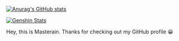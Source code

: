 [![Anurag's GitHub stats](https://github-readme-stats.vercel.app/api?username=Masterain98&count_private=true&show_icons=true&theme=dracula)](https://github.com/anuraghazra/github-readme-stats)

[![Genshin Stats](https://hoyocard.qhy04.com/gs/detail/40,53,56,57,58,62,64,78/182465392.png)](https://enka.network/u/107847862/)

Hey, this is Masterain. Thanks for checking out my GitHub profile 😀
